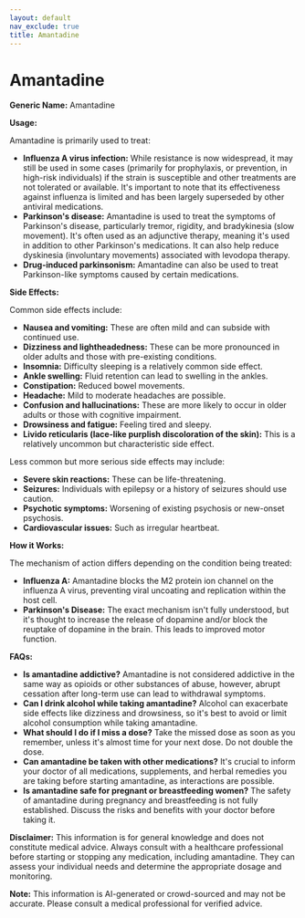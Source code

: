 ```yaml
---
layout: default
nav_exclude: true
title: Amantadine
---
```


# Amantadine

**Generic Name:** Amantadine

**Usage:**

Amantadine is primarily used to treat:

* **Influenza A virus infection:**  While resistance is now widespread, it may still be used in some cases (primarily for prophylaxis, or prevention, in high-risk individuals) if the strain is susceptible and other treatments are not tolerated or available.  It's important to note that its effectiveness against influenza is limited and has been largely superseded by other antiviral medications.
* **Parkinson's disease:**  Amantadine is used to treat the symptoms of Parkinson's disease, particularly tremor, rigidity, and bradykinesia (slow movement).  It's often used as an adjunctive therapy, meaning it's used in addition to other Parkinson's medications.  It can also help reduce dyskinesia (involuntary movements) associated with levodopa therapy.
* **Drug-induced parkinsonism:** Amantadine can also be used to treat Parkinson-like symptoms caused by certain medications.


**Side Effects:**

Common side effects include:

* **Nausea and vomiting:**  These are often mild and can subside with continued use.
* **Dizziness and lightheadedness:** These can be more pronounced in older adults and those with pre-existing conditions.
* **Insomnia:** Difficulty sleeping is a relatively common side effect.
* **Ankle swelling:** Fluid retention can lead to swelling in the ankles.
* **Constipation:** Reduced bowel movements.
* **Headache:** Mild to moderate headaches are possible.
* **Confusion and hallucinations:** These are more likely to occur in older adults or those with cognitive impairment.
* **Drowsiness and fatigue:**  Feeling tired and sleepy.
* **Livido reticularis (lace-like purplish discoloration of the skin):** This is a relatively uncommon but characteristic side effect.


Less common but more serious side effects may include:

* **Severe skin reactions:**  These can be life-threatening.
* **Seizures:**  Individuals with epilepsy or a history of seizures should use caution.
* **Psychotic symptoms:** Worsening of existing psychosis or new-onset psychosis.
* **Cardiovascular issues:** Such as irregular heartbeat.


**How it Works:**

The mechanism of action differs depending on the condition being treated:

* **Influenza A:**  Amantadine blocks the M2 protein ion channel on the influenza A virus, preventing viral uncoating and replication within the host cell.
* **Parkinson's Disease:**  The exact mechanism isn't fully understood, but it's thought to increase the release of dopamine and/or block the reuptake of dopamine in the brain.  This leads to improved motor function.

**FAQs:**

* **Is amantadine addictive?**  Amantadine is not considered addictive in the same way as opioids or other substances of abuse, however, abrupt cessation after long-term use can lead to withdrawal symptoms.
* **Can I drink alcohol while taking amantadine?**  Alcohol can exacerbate side effects like dizziness and drowsiness, so it's best to avoid or limit alcohol consumption while taking amantadine.
* **What should I do if I miss a dose?**  Take the missed dose as soon as you remember, unless it's almost time for your next dose.  Do not double the dose.
* **Can amantadine be taken with other medications?**  It's crucial to inform your doctor of all medications, supplements, and herbal remedies you are taking before starting amantadine, as interactions are possible.
* **Is amantadine safe for pregnant or breastfeeding women?**  The safety of amantadine during pregnancy and breastfeeding is not fully established.  Discuss the risks and benefits with your doctor before taking it.


**Disclaimer:** This information is for general knowledge and does not constitute medical advice.  Always consult with a healthcare professional before starting or stopping any medication, including amantadine.  They can assess your individual needs and determine the appropriate dosage and monitoring.


**Note:** This information is AI-generated or crowd-sourced and may not be accurate. Please consult a medical professional for verified advice.